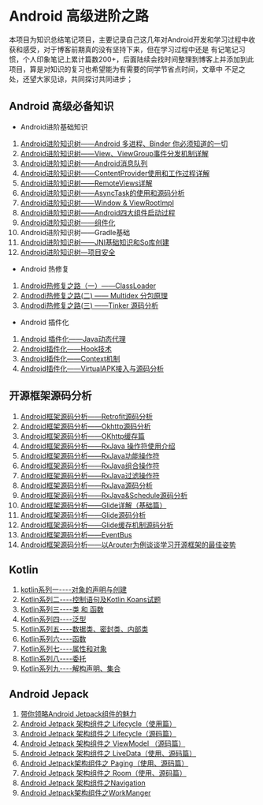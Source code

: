 # Android 高级进阶之路

本项目为知识总结笔记项目，主要记录自己这几年对Android开发和学习过程中收获和感受，对于博客前期真的没有坚持下来，但在学习过程中还是
有记笔记习惯，个人印象笔记上累计篇数200+，后面陆续会找时间整理到博客上并添加到此项目，算是对知识的复习也希望能为有需要的同学节省点时间，文章中
不足之处，还望大家见谅，共同探讨共同进步；

## Android 高级必备知识

 - Android进阶基础知识

1. [Android进阶知识树——Android 多进程、Binder 你必须知道的一切](https://blog.csdn.net/Alexwll/article/details/84894114)
2. [Android进阶知识树——View、ViewGroup事件分发机制详解](https://blog.csdn.net/Alexwll/article/details/85057663)
3. [Android进阶知识树——Android消息队列](https://blog.csdn.net/Alexwll/article/details/81805676)
4. [Android进阶知识树——ContentProvider使用和工作过程详解](https://blog.csdn.net/Alexwll/article/details/86485487)
5. [Android进阶知识树——RemoteViews详解](https://blog.csdn.net/Alexwll/article/details/86485157)
6. [Android进阶知识树——AsyncTask的使用和源码分析](https://blog.csdn.net/Alexwll/article/details/82049567)
7. [Android进阶知识树——Window & ViewRootImpl](https://blog.csdn.net/Alexwll/article/details/86615539)
8. [Android进阶知识树——Android四大组件启动过程](https://blog.csdn.net/Alexwll/article/details/99321808)
9.  [Android进阶知识树——组件化](https://blog.csdn.net/Alexwll/article/details/100097118)
10. Android进阶知识树——Gradle基础
11. [Android进阶知识树——JNI基础知识和So库创建](https://blog.csdn.net/Alexwll/article/details/99703403)
12. [Android进阶知识树—项目安全](https://blog.csdn.net/Alexwll/article/details/99704572)

 - Android 热修复
 
 1. [Android热修复之路（一）——ClassLoader](https://blog.csdn.net/Alexwll/article/details/90246970)
 2. [Androdi热修复之路(二) —— Multidex 分包原理](https://blog.csdn.net/Alexwll/article/details/90756449)
 3. [Androdi热修复之路(三) ——Tinker 源码分析](https://blog.csdn.net/Alexwll/article/details/99198697)
 
 -  Android 插件化
 1. [Android 插件化——Java动态代理](https://blog.csdn.net/Alexwll/article/details/82898320)
 2. [Android插件化——Hook技术](https://blog.csdn.net/Alexwll/article/details/99204450)
 3. [Android插件化——Context机制](https://blog.csdn.net/Alexwll/article/details/99209684)
 4. [Android插件化——VirtualAPK接入与源码分析](https://blog.csdn.net/Alexwll/article/details/99301652)
 
## 开源框架源码分析

 1. [Android框架源码分析——Retrofit源码分析](https://blog.csdn.net/Alexwll/article/details/94220201)
 2. [Android框架源码分析——Okhttp源码分析](https://blog.csdn.net/Alexwll/article/details/94220934)
 3. [Android框架源码分析——OKhttp缓存篇](https://blog.csdn.net/Alexwll/article/details/92835811)
 4. [Android框架源码分析——RxJava 操作符使用介绍](https://blog.csdn.net/Alexwll/article/details/79235323)
 5. [Android框架源码分析——RxJava功能操作符](https://blog.csdn.net/Alexwll/article/details/80210842)
 6. [Android框架源码分析——RxJava组合操作符](https://blog.csdn.net/Alexwll/article/details/80185399)
 7. [Android框架源码分析——RxJava过滤操作符](https://blog.csdn.net/Alexwll/article/details/80217096)
 8. [Android框架源码分析——RxJava源码分析](https://blog.csdn.net/Alexwll/article/details/94206902)
 9. [Android框架源码分析——RxJava&Schedule源码分析](https://blog.csdn.net/Alexwll/article/details/94219391)
 10. [Android框架源码分析——Glide详解（基础篇）](https://blog.csdn.net/Alexwll/article/details/70227041)
 11. [Android框架源码分析——Glide源码分析](https://blog.csdn.net/Alexwll/article/details/93916078)
 12. [Android框架源码分析——Glide缓存机制源码分析](https://blog.csdn.net/Alexwll/article/details/94056306)
 13. [Android框架源码分析——EventBus](https://blog.csdn.net/Alexwll/article/details/89521502)
 14. [Android框架源码分析——以Arouter为例谈谈学习开源框架的最佳姿势](https://blog.csdn.net/Alexwll/article/details/85466069)

## Kotlin

1. [kotlin系列一----对象的声明与创建](https://blog.csdn.net/Alexwll/article/details/78997083)
2. [Kotlin系列二----控制语句及Kotlin Koans试题](https://blog.csdn.net/Alexwll/article/details/79189719)
3. [Kotlin系列三----类 和 函数](https://blog.csdn.net/Alexwll/article/details/79236603)
4. [Kotlin系列四----泛型](https://blog.csdn.net/Alexwll/article/details/79267153)
5. [Kotlin系列五----数据类、密封类、内部类](https://blog.csdn.net/Alexwll/article/details/79277555)
6. [Kotlin系列六----函数](https://blog.csdn.net/Alexwll/article/details/79278275)
7. [Kotlin系列七----属性和对象](https://blog.csdn.net/Alexwll/article/details/79284658)
8. [Kotlin系列八----委托](https://blog.csdn.net/Alexwll/article/details/79604628)
9. [Kotlin系列九----解构声明、集合](https://blog.csdn.net/Alexwll/article/details/79692082)

##  Android Jepack

1. [带你领略Android Jetpack组件的魅力](https://blog.csdn.net/Alexwll/article/details/83302173)
2. [Android Jetpack 架构组件之 Lifecycle（使用篇）](https://blog.csdn.net/Alexwll/article/details/80638905)
3. [Android Jetpack 架构组件之 Lifecycle（源码篇）](https://blog.csdn.net/Alexwll/article/details/82491901)
4. [Android Jetpack 架构组件之 ViewModel （源码篇）](https://blog.csdn.net/Alexwll/article/details/82459614)
5. [Android Jetpack 架构组件之 LiveData（使用、源码篇）](https://blog.csdn.net/Alexwll/article/details/82996003)
6. [Android Jetpack架构组件之 Paging（使用、源码篇）](https://blog.csdn.net/Alexwll/article/details/83246201)
7. [Android Jetpack 架构组件之 Room（使用、源码篇）](https://blog.csdn.net/Alexwll/article/details/83033460)
8. [Android Jetpack 架构组件之Navigation](https://blog.csdn.net/Alexwll/article/details/83244004)
9. [Android Jetpack架构组件之WorkManger](https://blog.csdn.net/Alexwll/article/details/83244871)